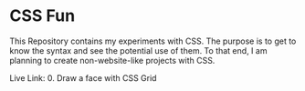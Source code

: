 # CSS Fun

This Repository contains my experiments with CSS.
The purpose is to get to know the syntax and see the potential use of them. 
To that end, I am planning to create non-website-like projects with CSS.

Live Link: 
0. Draw a face with CSS Grid
